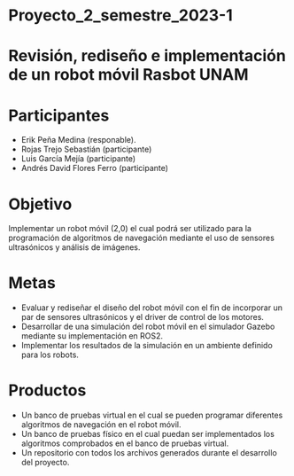 # Proyecto_2_semestre_2023-1
# Revisión, rediseño e implementación de un robot móvil Rasbot UNAM

# Participantes
- Erik Peña Medina (responable).
- Rojas Trejo Sebastián (participante)
- Luis García Mejía (participante)
- Andrés David Flores Ferro (participante)

# Objetivo

Implementar un robot móvil (2,0) el cual podrá ser utilizado para la programación de algoritmos de navegación mediante el uso de sensores ultrasónicos y análisis de imágenes.

# Metas

- Evaluar y rediseñar el diseño del robot móvil con el fin de incorporar un par de sensores ultrasónicos y el driver de control de los motores. 
- Desarrollar de una simulación del robot móvil en el simulador Gazebo mediante su implementación en ROS2.
- Implementar los resultados de la simulación en un ambiente definido para los robots.

# Productos

- Un banco de pruebas virtual en el cual se pueden programar diferentes algoritmos de navegación en el robot móvil. 
- Un banco de pruebas físico en el cual puedan ser implementados los algoritmos comprobados en el banco de pruebas virtual.
- Un repositorio con todos los archivos generados durante el desarrollo del proyecto.



